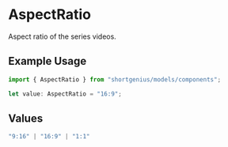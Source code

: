 # AspectRatio

Aspect ratio of the series videos.

## Example Usage

```typescript
import { AspectRatio } from "shortgenius/models/components";

let value: AspectRatio = "16:9";
```

## Values

```typescript
"9:16" | "16:9" | "1:1"
```